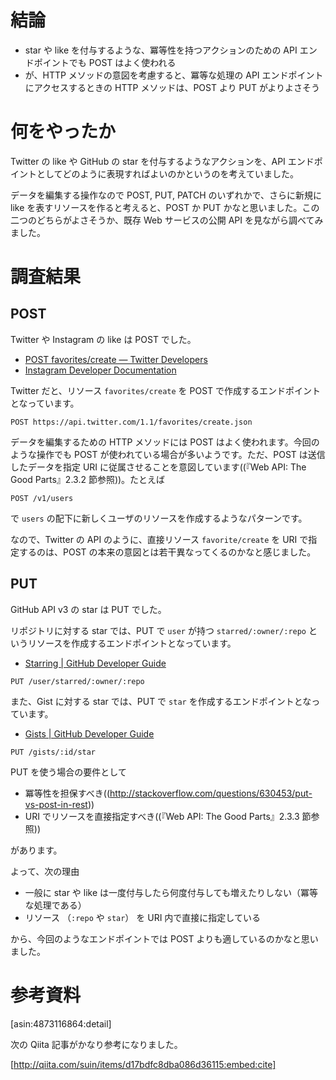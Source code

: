 <!-- 冪等な処理の API エンドポイントでは PUT を使うとよさそう -->

# 結論

- star や like を付与するような、冪等性を持つアクションのための API エンドポイントでも POST はよく使われる
- が、HTTP メソッドの意図を考慮すると、冪等な処理の API エンドポイントにアクセスするときの HTTP メソッドは、POST より PUT がよりよさそう

# 何をやったか

Twitter の like や GitHub の star を付与するようなアクションを、API エンドポイントとしてどのように表現すればよいのかというのを考えていました。

データを編集する操作なので POST, PUT, PATCH のいずれかで、さらに新規に like を表すリソースを作ると考えると、POST か PUT かなと思いました。この二つのどちらがよさそうか、既存 Web サービスの公開 API を見ながら調べてみました。

# 調査結果

## POST

Twitter や Instagram の like は POST でした。

- [POST favorites/create — Twitter Developers](https://dev.twitter.com/rest/reference/post/favorites/create)
- [Instagram Developer Documentation](https://www.instagram.com/developer/endpoints/likes/)

Twitter だと、リソース `favorites/create` を POST で作成するエンドポイントとなっています。

```
POST https://api.twitter.com/1.1/favorites/create.json
```

データを編集するための HTTP メソッドには POST はよく使われます。今回のような操作でも POST が使われている場合が多いようです。ただ、POST は送信したデータを指定 URI に従属させることを意図しています((『Web API: The Good Parts』2.3.2 節参照))。たとえば

```
POST /v1/users
```

で `users` の配下に新しくユーザのリソースを作成するようなパターンです。

なので、Twitter の API のように、直接リソース `favorite/create` を URI で指定するのは、POST の本来の意図とは若干異なってくるのかなと感じました。

## PUT

GitHub API v3 の star は PUT でした。

リポジトリに対する star では、PUT で `user` が持つ `starred/:owner/:repo` というリソースを作成するエンドポイントとなっています。

- [Starring | GitHub Developer Guide](https://developer.github.com/v3/activity/starring/#star-a-repository)

```
PUT /user/starred/:owner/:repo
```

また、Gist に対する star では、PUT で `star` を作成するエンドポイントとなっています。

- [Gists | GitHub Developer Guide](https://developer.github.com/v3/gists/#star-a-gist)

```
PUT /gists/:id/star
```

PUT を使う場合の要件として

- 冪等性を担保すべき((http://stackoverflow.com/questions/630453/put-vs-post-in-rest))
- URI でリソースを直接指定すべき((『Web API: The Good Parts』2.3.3 節参照))

があります。

よって、次の理由

- 一般に star や like は一度付与したら何度付与しても増えたりしない（冪等な処理である）
- リソース （`:repo` や `star`） を URI 内で直接に指定している

から、今回のようなエンドポイントでは POST よりも適しているのかなと思いました。

# 参考資料

[asin:4873116864:detail]

次の Qiita 記事がかなり参考になりました。

[http://qiita.com/suin/items/d17bdfc8dba086d36115:embed:cite]
